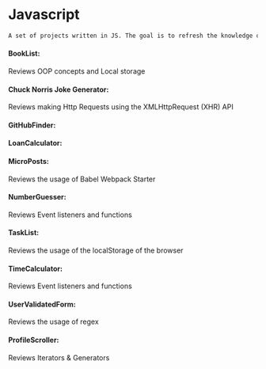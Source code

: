 # Javascript

```sh
A set of projects written in JS. The goal is to refresh the knowledge of the language by looking at these examples. 
```

#### BookList:
Reviews OOP concepts and Local storage

#### Chuck Norris Joke Generator:
Reviews making Http Requests using the XMLHttpRequest (XHR) API

#### GitHubFinder:

#### LoanCalculator:

#### MicroPosts:
Reviews the usage of Babel Webpack Starter

#### NumberGuesser:
Reviews Event listeners and functions

#### TaskList:
Reviews the usage of the localStorage of the browser

#### TimeCalculator:
Reviews Event listeners and functions 

#### UserValidatedForm:
Reviews the usage of regex

#### ProfileScroller: 
Reviews Iterators & Generators

